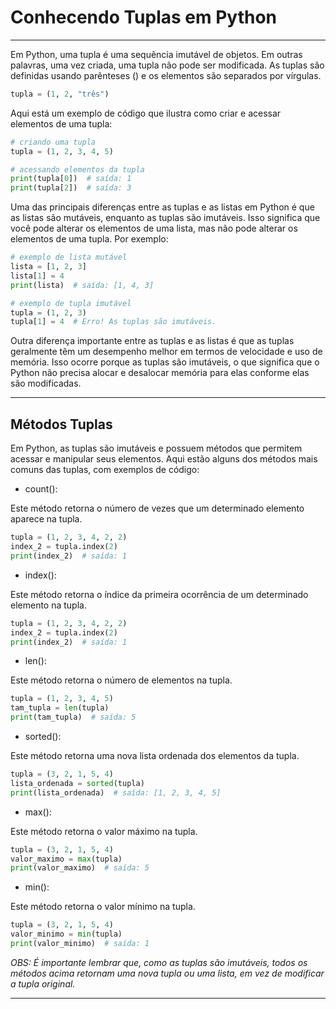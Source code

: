 # **Conhecendo Tuplas em Python**
---

Em Python, uma tupla é uma sequência imutável de objetos. Em outras palavras, uma vez criada, uma tupla não pode ser modificada. As tuplas são definidas usando parênteses () e os elementos são separados por vírgulas. 

~~~py
tupla = (1, 2, "três")
~~~

Aqui está um exemplo de código que ilustra como criar e acessar elementos de uma tupla:

~~~py
# criando uma tupla
tupla = (1, 2, 3, 4, 5)

# acessando elementos da tupla
print(tupla[0])  # saída: 1
print(tupla[2])  # saída: 3
~~~

Uma das principais diferenças entre as tuplas e as listas em Python é que as listas são mutáveis, enquanto as tuplas são imutáveis. Isso significa que você pode alterar os elementos de uma lista, mas não pode alterar os elementos de uma tupla. Por exemplo:

~~~py
# exemplo de lista mutável
lista = [1, 2, 3]
lista[1] = 4
print(lista)  # saída: [1, 4, 3]

# exemplo de tupla imutável
tupla = (1, 2, 3)
tupla[1] = 4  # Erro! As tuplas são imutáveis.
~~~

Outra diferença importante entre as tuplas e as listas é que as tuplas geralmente têm um desempenho melhor em termos de velocidade e uso de memória. Isso ocorre porque as tuplas são imutáveis, o que significa que o Python não precisa alocar e desalocar memória para elas conforme elas são modificadas.

---

## **Métodos Tuplas**

Em Python, as tuplas são imutáveis e possuem métodos que permitem acessar e manipular seus elementos. Aqui estão alguns dos métodos mais comuns das tuplas, com exemplos de código:

* count(): 

Este método retorna o número de vezes que um determinado elemento aparece na tupla.

~~~py
tupla = (1, 2, 3, 4, 2, 2)
index_2 = tupla.index(2)
print(index_2)  # saída: 1
~~~

* index(): 

Este método retorna o índice da primeira ocorrência de um determinado elemento na tupla.

~~~py
tupla = (1, 2, 3, 4, 2, 2)
index_2 = tupla.index(2)
print(index_2)  # saída: 1
~~~

* len(): 

Este método retorna o número de elementos na tupla.

~~~py
tupla = (1, 2, 3, 4, 5)
tam_tupla = len(tupla)
print(tam_tupla)  # saída: 5
~~~

* sorted():

 Este método retorna uma nova lista ordenada dos elementos da tupla.

~~~py
tupla = (3, 2, 1, 5, 4)
lista_ordenada = sorted(tupla)
print(lista_ordenada)  # saída: [1, 2, 3, 4, 5]
~~~

* max(): 

Este método retorna o valor máximo na tupla.

~~~py
tupla = (3, 2, 1, 5, 4)
valor_maximo = max(tupla)
print(valor_maximo)  # saída: 5
~~~

* min():

Este método retorna o valor mínimo na tupla.

~~~py
tupla = (3, 2, 1, 5, 4)
valor_minimo = min(tupla)
print(valor_minimo)  # saída: 1
~~~

*OBS: É importante lembrar que, como as tuplas são imutáveis, todos os métodos acima retornam uma nova tupla ou uma lista, em vez de modificar a tupla original.*

---
